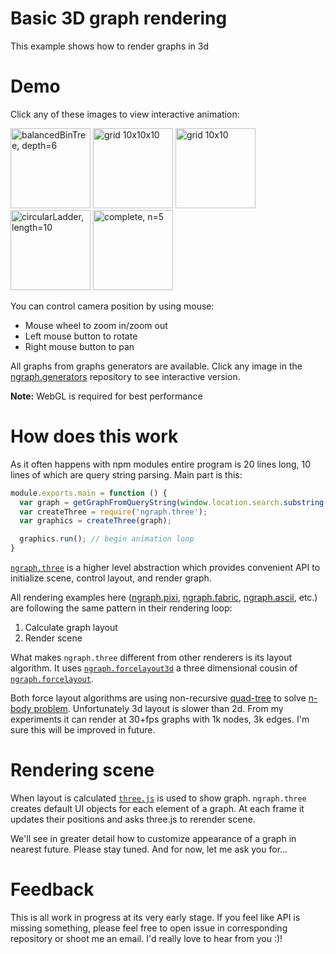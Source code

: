 # Basic 3D graph rendering

This example shows how to render graphs in 3d

# Demo

Click any of these images to view interactive animation:

<a href='https://Dj-Corps.github.io/ngraph/examples/three.js/Basic/index.html?graph=balancedBinTree&n=6' target='_blank'><img alt='balancedBinTree, depth=6' src='https://raw.github.com/anvaka/ngraph/master/examples/three.js/Basic/assets/BinTree.png' height='128px'></img></a>
<a href='https://Dj-Corps.github.io/ngraph/examples/three.js/Basic/index.html?graph=grid3&z=800' target='_blank'><img alt='grid 10x10x10' src='https://raw.github.com/anvaka/ngraph/master/examples/three.js/Basic/assets/grid3d.png' height='128px'></img></a>
<a href='https://Dj-Corps.github.io/ngraph/examples/three.js/Basic/index.html?graph=grid' target='_blank'><img alt='grid 10x10' src='https://raw.github.com/anvaka/ngraph/master/examples/three.js/Basic/assets/grid.png' height='128px'></img></a>
<a href='https://Dj-Corps.github.io/ngraph/examples/three.js/Basic/index.html?graph=circularLadder' target='_blank'><img alt='circularLadder, length=10' src='https://raw.github.com/anvaka/ngraph/master/examples/three.js/Basic/assets/circularLadder.png' height='128px'></img></a>
<a href='https://Dj-Corps.github.io/ngraph/examples/three.js/Basic/index.html?graph=complete&n=5' target='_blank'><img alt='complete, n=5' src='https://raw.github.com/anvaka/ngraph/master/examples/three.js/Basic/assets/complete6.png' height='128px'></img></a>

You can control camera position by using mouse:

* Mouse wheel to zoom in/zoom out
* Left mouse button to rotate
* Right mouse button to pan

All graphs from graphs generators are available. Click any image in the [ngraph.generators](https://github.com/anvaka/ngraph.generators#graph-generators) repository to see interactive version.

**Note:** WebGL is required for best performance

# How does this work

As it often happens with npm modules entire program is 20 lines long, 10 lines of which are query string parsing. Main part is this:

``` js
module.exports.main = function () {
  var graph = getGraphFromQueryString(window.location.search.substring(1));
  var createThree = require('ngraph.three');
  var graphics = createThree(graph);

  graphics.run(); // begin animation loop
}
```

[`ngraph.three`](https://github.com/anvaka/ngraph.three) is a higher level abstraction which provides convenient API to initialize scene, control layout, and render graph. 

All rendering examples here ([ngraph.pixi](https://github.com/anvaka/ngraph/tree/master/examples/pixi.js/06%20-%20Packaging), [ngraph.fabric](https://github.com/anvaka/ngraph/tree/master/examples/fabric.js/Node%20and%20Browser), [ngraph.ascii](https://github.com/anvaka/ngraph/tree/master/examples/terminal/01%20-%20ASCII), etc.) are following the same pattern in their rendering loop:

1. Calculate graph layout
2. Render scene

What makes `ngraph.three` different from other renderers is its layout algorithm. It uses [`ngraph.forcelayout3d`](https://github.com/anvaka/ngraph.forcelayout3d) a three dimensional cousin of [`ngraph.forcelayout`](https://github.com/anvaka/ngraph.forcelayout).

Both force layout algorithms are using non-recursive [quad-tree](http://en.wikipedia.org/wiki/Quadtree) to solve [n-body problem](http://en.wikipedia.org/wiki/N-body_problem). Unfortunately 3d layout is slower than 2d. From my experiments it can render at 30+fps graphs with 1k nodes, 3k edges. I'm sure this will be improved in future.

# Rendering scene
When layout is calculated [`three.js`](http://threejs.org/) is used to show graph. `ngraph.three` creates default UI objects for each element of a graph. At each frame it updates their positions and asks three.js to rerender scene. 

We'll see in greater detail how to customize appearance of a graph in nearest future. Please stay tuned. And for now, let me ask you for...

# Feedback

This is all work in progress at its very early stage. If you feel like API is missing something, please feel free to open issue in corresponding repository or shoot me an email. I'd really love to hear from you :)!
